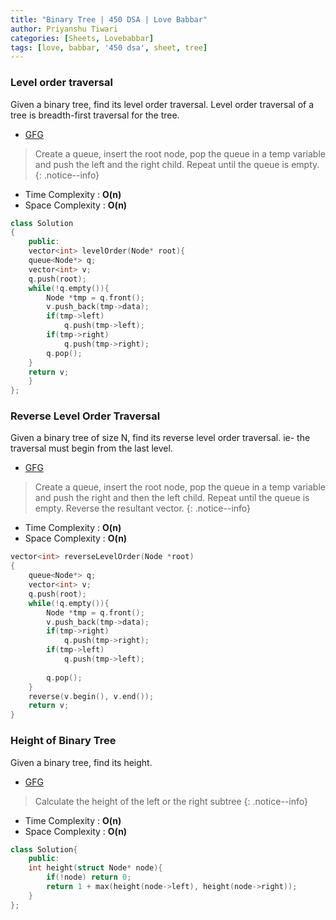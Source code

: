 ```yaml
---
title: "Binary Tree | 450 DSA | Love Babbar"
author: Priyanshu Tiwari
categories: [Sheets, Lovebabbar]
tags: [love, babbar, '450 dsa', sheet, tree]
---
```


### Level order traversal 

Given a binary tree, find its level order traversal. Level order traversal of a tree is breadth-first traversal for the tree.

* [GFG](https://practice.geeksforgeeks.org/problems/level-order-traversal/1#)

> Create a queue, insert the root node, pop the queue in a temp variable and push the left and the right child. Repeat until the queue is empty.
{: .notice--info}

* Time Complexity : **O(n)** 
* Space Complexity : **O(n)**

```cpp
class Solution
{
    public:
    vector<int> levelOrder(Node* root){
    queue<Node*> q;
    vector<int> v;
    q.push(root);
    while(!q.empty()){
        Node *tmp = q.front();
        v.push_back(tmp->data);
        if(tmp->left)
            q.push(tmp->left);
        if(tmp->right)
            q.push(tmp->right);
        q.pop();
    }
    return v;
    }
};
```

### Reverse Level Order Traversal

Given a binary tree of size N, find its reverse level order traversal. ie- the traversal must begin from the last level.

* [GFG](https://practice.geeksforgeeks.org/problems/reverse-level-order-traversal/1#)

> Create a queue, insert the root node, pop the queue in a temp variable and push the right and then the left child. Repeat until the queue is empty. Reverse the resultant vector.
{: .notice--info}

* Time Complexity : **O(n)** 
* Space Complexity : **O(n)**

```cpp
vector<int> reverseLevelOrder(Node *root)
{
    queue<Node*> q;
    vector<int> v;
    q.push(root);
    while(!q.empty()){
        Node *tmp = q.front();
        v.push_back(tmp->data);
        if(tmp->right)
            q.push(tmp->right);
        if(tmp->left)
            q.push(tmp->left);
        
        q.pop();
    }
    reverse(v.begin(), v.end());
    return v;
}
```

### Height of Binary Tree

Given a binary tree, find its height.

* [GFG](https://practice.geeksforgeeks.org/problems/height-of-binary-tree/1#)

> Calculate the height of the left or the right subtree 
{: .notice--info}

* Time Complexity : **O(n)** 
* Space Complexity : **O(n)**

```cpp
class Solution{
    public:
    int height(struct Node* node){
        if(!node) return 0;
        return 1 + max(height(node->left), height(node->right));
    }
};
```